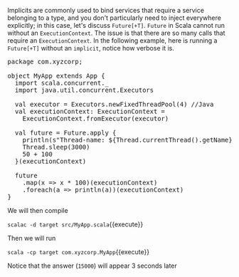 Implicits are commonly used to bind services that require a service belonging to a type, and you don't particularly need to inject everywhere explicitly; in this case, let's discuss `Future[+T]`.  `Future` in Scala cannot run without an `ExecutionContext`. The issue is that there are so many calls that require an `ExecutionContext`. In the following example, here is running a `Future[+T]` without an `implicit`, notice how verbose it is.

<pre class="file" data-filename="src/MyApp.scala" data-target="replace">
package com.xyzcorp;

object MyApp extends App {
  import scala.concurrent._
  import java.util.concurrent.Executors

  val executor = Executors.newFixedThreadPool(4) //Java
  val executionContext: ExecutionContext =
    ExecutionContext.fromExecutor(executor)

  val future = Future.apply {
    println(s"Thread-name: ${Thread.currentThread().getName}")
    Thread.sleep(3000)
    50 + 100
  }(executionContext)

  future
    .map(x => x * 100)(executionContext)
    .foreach(a => println(a))(executionContext)
}
</pre>

We will then compile

`scalac -d target src/MyApp.scala`{{execute}}

Then we will run

`scala -cp target com.xyzcorp.MyApp`{{execute}}

Notice that the answer (`15000`) will appear 3 seconds later
